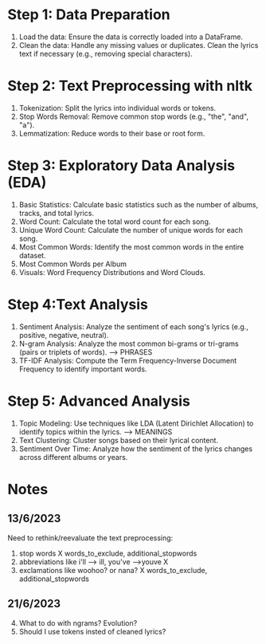 
# Step 1: Data Preparation
1. Load the data: Ensure the data is correctly loaded into a DataFrame.
2. Clean the data: Handle any missing values or duplicates. Clean the lyrics text if necessary (e.g., removing special characters).

# Step 2: Text Preprocessing with nltk
1. Tokenization: Split the lyrics into individual words or tokens.
2. Stop Words Removal: Remove common stop words (e.g., "the", "and", "a").
3. Lemmatization: Reduce words to their base or root form.

# Step 3: Exploratory Data Analysis (EDA)
1. Basic Statistics: Calculate basic statistics such as the number of albums, tracks, and total lyrics.
2. Word Count: Calculate the total word count for each song.
3. Unique Word Count: Calculate the number of unique words for each song.
4. Most Common Words: Identify the most common words in the entire dataset.
5. Most Common Words per Album
6. Visuals: Word Frequency Distributions and Word Clouds.

# Step 4:Text Analysis
1. Sentiment Analysis: Analyze the sentiment of each song's lyrics (e.g., positive, negative, neutral).
2. N-gram Analysis: Analyze the most common bi-grams or tri-grams (pairs or triplets of words). --> PHRASES
3. TF-IDF Analysis: Compute the Term Frequency-Inverse Document Frequency to identify important words.

# Step 5: Advanced Analysis 
1. Topic Modeling: Use techniques like LDA (Latent Dirichlet Allocation) to identify topics within the lyrics. --> MEANINGS
2. Text Clustering: Cluster songs based on their lyrical content.
3. Sentiment Over Time: Analyze how the sentiment of the lyrics changes across different albums or years.

# Notes 
## 13/6/2023

Need to rethink/reevaluate the text preprocessing:
1) stop words X words_to_exclude, additional_stopwords
2) abbreviations like i'll --> ill, you've -->youve X
3) exclamations like woohoo? or nana? X words_to_exclude, additional_stopwords

## 21/6/2023
4) What to do with ngrams? Evolution? 
5) Should I use tokens insted of cleaned lyrics?



